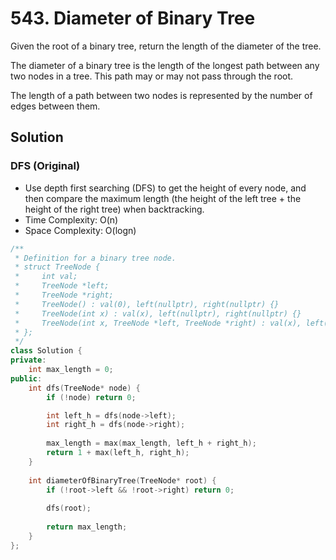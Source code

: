 # 543. Diameter of Binary Tree
Given the root of a binary tree, return the length of the diameter of the tree.

The diameter of a binary tree is the length of the longest path between any two nodes in a tree. This path may or may not pass through the root.

The length of a path between two nodes is represented by the number of edges between them.

## Solution
### DFS (Original)
* Use depth first searching (DFS) to get the height of every node, and then compare the maximum length (the height of the left tree + the height of the right tree) when backtracking.
* Time Complexity: O(n)
* Space Complexity: O(logn)
```cpp
/**
 * Definition for a binary tree node.
 * struct TreeNode {
 *     int val;
 *     TreeNode *left;
 *     TreeNode *right;
 *     TreeNode() : val(0), left(nullptr), right(nullptr) {}
 *     TreeNode(int x) : val(x), left(nullptr), right(nullptr) {}
 *     TreeNode(int x, TreeNode *left, TreeNode *right) : val(x), left(left), right(right) {}
 * };
 */
class Solution {
private:
    int max_length = 0;
public:
    int dfs(TreeNode* node) {
        if (!node) return 0;

        int left_h = dfs(node->left);
        int right_h = dfs(node->right);
        
        max_length = max(max_length, left_h + right_h);
        return 1 + max(left_h, right_h);
    }
    
    int diameterOfBinaryTree(TreeNode* root) {
        if (!root->left && !root->right) return 0;
        
        dfs(root);
        
        return max_length;
    }
};
```